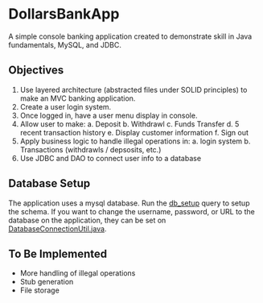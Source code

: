 # DollarsBankApp
A simple console banking application created to demonstrate skill in Java fundamentals, MySQL, and JDBC. 

## Objectives 
1. Use layered architecture (abstracted files under SOLID principles) to make an MVC banking application.
2. Create a user login system.
3. Once logged in, have a user menu display in console.
4. Allow user to make:
  a. Deposit
  b. Withdrawl
  c. Funds Transfer
  d. 5 recent transaction history
  e. Display customer information
  f. Sign out
5. Apply business logic to handle illegal operations in:
  a. login system
  b. Transactions (withdrawls / depsosits, etc.)
6. Use JDBC and DAO to connect user info to a database

## Database Setup
The application uses a mysql database. Run the [db_setup](https://github.com/d-andres/DollarsBankApp/blob/master/sql_queries/db_setup.sql) query to setup the schema. If you want to change the username, password, or URL to the database on the application, they can be set on [DatabaseConnectionUtil.java](https://github.com/d-andres/DollarsBankApp/blob/master/src/main/java/com/dollarsbank/utility/DatabaseConnectionUtil.java).

## To Be Implemented 
- More handling of illegal operations
- Stub generation
- File storage